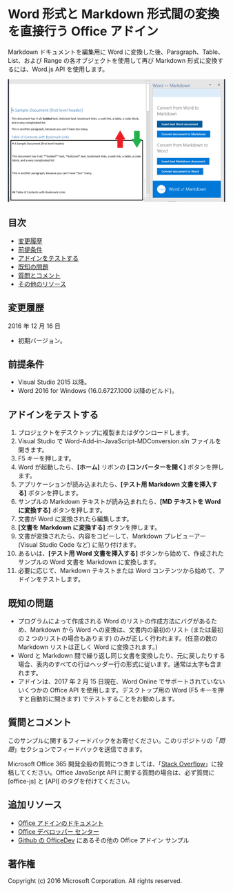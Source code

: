 # <a name="office-add-in-that-converts-directly-between-word-and-markdown-formats"></a>Word 形式と Markdown 形式間の変換を直接行う Office アドイン

Markdown ドキュメントを編集用に Word に変換した後、Paragraph、Table、List、および Range の各オブジェクトを使用して再び Markdown 形式に変換するには、Word.js API を使用します。

![Word と Markdown 間の変換](readme_art/ReadMeScreenshot.PNG)

## <a name="table-of-contents"></a>目次
* [変更履歴](#change-history)
* [前提条件](#prerequisites)
* [アドインをテストする](#test-the-add-in)
* [既知の問題](#known-issues)
* [質問とコメント](#questions-and-comments)
* [その他のリソース](#additional-resources)

## <a name="change-history"></a>変更履歴

2016 年 12 月 16 日

* 初期バージョン。

## <a name="prerequisites"></a>前提条件

* Visual Studio 2015 以降。
* Word 2016 for Windows (16.0.6727.1000 以降のビルド)。

## <a name="test-the-add-in"></a>アドインをテストする

1. プロジェクトをデスクトップに複製またはダウンロードします。
2. Visual Studio で Word-Add-in-JavaScript-MDConversion.sln ファイルを開きます。
2. F5 キーを押します。
3. Word が起動したら、**[ホーム]** リボンの **[コンバーターを開く]** ボタンを押します。
4. アプリケーションが読み込まれたら、**[テスト用 Markdown 文書を挿入する]** ボタンを押します。
5. サンプルの Markdown テキストが読み込まれたら、**[MD テキストを Word に変換する]** ボタンを押します。
6. 文書が Word に変換されたら編集します。 
7. **[文書を Markdown に変換する]** ボタンを押します。 
8. 文書が変換されたら、内容をコピーして、Markdown プレビューアー (Visual Studio Code など) に貼り付けます。
9. あるいは、**[テスト用 Word 文書を挿入する]** ボタンから始めて、作成されたサンプルの Word 文書を Markdown に変換します。 
10. 必要に応じて、Markdown テキストまたは Word コンテンツから始めて、アドインをテストします。

## <a name="known-issues"></a>既知の問題

- プログラムによって作成される Word のリストの作成方法にバグがあるため、Markdown から Word への変換は、文書内の最初のリスト (または最初の 2 つのリストの場合もあります) のみが正しく行われます。(任意の数の Markdown リストは正しく Word に変換されます。)
- Word と Markdown 間で繰り返し同じ文書を変換したり、元に戻したりする場合、表内のすべての行はヘッダー行の形式に従います。通常は太字も含まれます。
- アドインは、2017 年 2 月 15 日現在、Word Online でサポートされていないいくつかの Office API を使用します。デスクトップ用の Word (F5 キーを押すと自動的に開きます) でテストすることをお勧めします。

## <a name="questions-and-comments"></a>質問とコメント

このサンプルに関するフィードバックをお寄せください。このリポジトリの「*問題*」セクションでフィードバックを送信できます。

Microsoft Office 365 開発全般の質問につきましては、「[Stack Overflow](http://stackoverflow.com/questions/tagged/office-js+API)」に投稿してください。Office JavaScript API に関する質問の場合は、必ず質問に [office-js] と [API] のタグを付けてください。

## <a name="additional-resources"></a>追加リソース

* [Office アドインのドキュメント](https://msdn.microsoft.com/en-us/library/office/jj220060.aspx)
* [Office デベロッパー センター](http://dev.office.com/)
* [Github の OfficeDev](https://github.com/officedev) にあるその他の Office アドイン サンプル

## <a name="copyright"></a>著作権
Copyright (c) 2016 Microsoft Corporation. All rights reserved.

